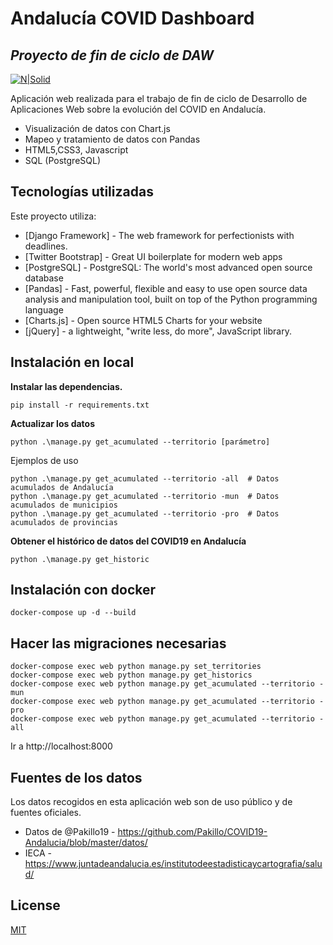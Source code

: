# Andalucía COVID Dashboard
## _Proyecto de fin de ciclo de DAW_ 

[![N|Solid](https://www.djangoproject.com/m/img/badges/djangomade124x25.gif)](https://nodesource.com/products/nsolid)

Aplicación web realizada para el trabajo de fin de ciclo de Desarrollo de Aplicaciones Web sobre la evolución del COVID en Andalucía.

- Visualización de datos con Chart.js
- Mapeo y tratamiento de datos con Pandas
- HTML5,CSS3, Javascript
- SQL (PostgreSQL)

## Tecnologías utilizadas
Este proyecto utiliza:

- [Django Framework] - The web framework for perfectionists with deadlines. 
- [Twitter Bootstrap] - Great UI boilerplate for modern web apps
- [PostgreSQL] - PostgreSQL: The world's most advanced open source database
- [Pandas] - Fast, powerful, flexible and easy to use open source data analysis and manipulation tool, built on top of the Python programming language
- [Charts.js] - Open source HTML5 Charts for your website
- [jQuery] -  a lightweight, "write less, do more", JavaScript library.

## Instalación en local
**Instalar las dependencias.**
```
pip install -r requirements.txt 
```

**Actualizar los datos**

```
python .\manage.py get_acumulated --territorio [parámetro]
```
Ejemplos de uso 
```
python .\manage.py get_acumulated --territorio -all  # Datos acumulados de Andalucía
python .\manage.py get_acumulated --territorio -mun  # Datos acumulados de municipios
python .\manage.py get_acumulated --territorio -pro  # Datos acumulados de provincias
```

**Obtener el histórico de datos del COVID19 en Andalucía**
```
python .\manage.py get_historic   
```

## Instalación con docker

```
docker-compose up -d --build
```
## Hacer las migraciones necesarias

```
docker-compose exec web python manage.py set_territories
docker-compose exec web python manage.py get_historics
docker-compose exec web python manage.py get_acumulated --territorio -mun
docker-compose exec web python manage.py get_acumulated --territorio -pro
docker-compose exec web python manage.py get_acumulated --territorio -all
```

Ir a http://localhost:8000

## Fuentes de los datos
Los datos recogidos en esta aplicación web son de uso público y de fuentes oficiales.
- Datos de @Pakillo19 - https://github.com/Pakillo/COVID19-Andalucia/blob/master/datos/
- IECA - https://www.juntadeandalucia.es/institutodeestadisticaycartografia/salud/

## License
[MIT](https://choosealicense.com/licenses/mit/)